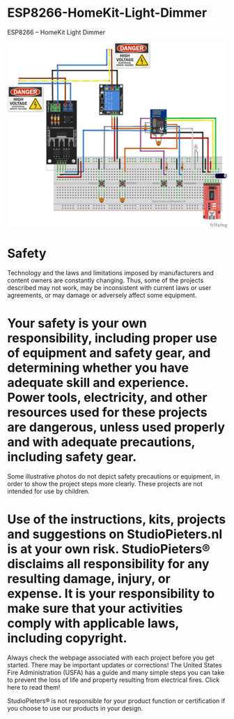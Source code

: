 # ESP8266-HomeKit-Light-Dimmer
ESP8266 – HomeKit Light Dimmer

![Image of ESP homekit](https://raw.githubusercontent.com/AchimPieters/ESP8266-HomeKit-Light-Dimmer/master/ESP%20HomeKit%20Dimmer_bb.png)

# Safety

Technology and the laws and limitations imposed by manufacturers and content owners are constantly changing. Thus, some of the projects described may not work, may be inconsistent with current laws or user agreements, or may damage or adversely affect some equipment.

# Your safety is your own responsibility, including proper use of equipment and safety gear, and determining whether you have adequate skill and experience. Power tools, electricity, and other resources used for these projects are dangerous, unless used properly and with adequate precautions, including safety gear.

Some illustrative photos do not depict safety precautions or equipment, in order to show the project steps more clearly. These projects are not intended for use by children.

# Use of the instructions, kits, projects and suggestions on StudioPieters.nl is at your own risk. StudioPieters® disclaims all responsibility for any resulting damage, injury, or expense. It is your responsibility to make sure that your activities comply with applicable laws, including copyright.

Always check the webpage associated with each project before you get started. There may be important updates or corrections! The United States Fire Administration (USFA) has a guide and many simple steps you can take to prevent the loss of life and property resulting from electrical fires. Click here to read them!

StudioPieters® is not responsible for your product function or certification if you choose to use our products in your design.
